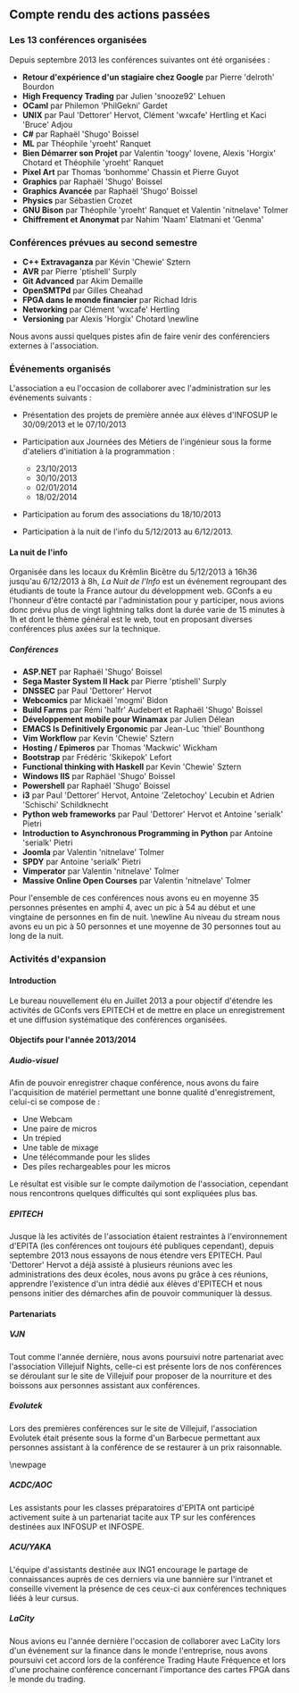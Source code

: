 ## Compte rendu des actions passées

### Les 13 conférences organisées

Depuis septembre 2013 les conférences suivantes ont été organisées :

* **Retour d'expérience d'un stagiaire chez Google** par Pierre 'delroth'
Bourdon
* **High Frequency Trading** par Julien 'snooze92' Lehuen
* **OCaml** par Philemon 'PhilGekni' Gardet
* **UNIX** par Paul 'Dettorer' Hervot, Clément 'wxcafe' Hertling et Kaci
'Bruce' Adjou
* **C#** par Raphaël 'Shugo' Boissel
* **ML** par Théophile 'yroeht' Ranquet
* **Bien Démarrer son Projet** par Valentin 'toogy' Iovene, Alexis 'Horgix'
Chotard et Théophile 'yroeht' Ranquet
* **Pixel Art** par Thomas 'bonhomme' Chassin et Pierre Guyot
* **Graphics** par Raphaël 'Shugo' Boissel
* **Graphics Avancée** par Raphaël  'Shugo' Boissel
* **Physics** par Sébastien Crozet
* **GNU Bison** par Théophile 'yroeht' Ranquet et Valentin 'nitnelave'
Tolmer
* **Chiffrement et Anonymat** par Nahim 'Naam' Elatmani et 'Genma'

### Conférences prévues au second semestre

* **C++ Extravaganza** par Kévin 'Chewie' Sztern
* **AVR** par Pierre 'ptishell' Surply
* **Git Advanced** par Akim Demaille
* **OpenSMTPd** par Gilles Cheahad
* **FPGA dans le monde financier** par Richad Idris
* **Networking** par Clément 'wxcafe' Hertling
* **Versioning** par Alexis 'Horgix' Chotard
\newline

Nous avons aussi quelques pistes afin de faire venir des conférenciers
externes à l'association.

### Événements organisés

L'association a eu l'occasion de collaborer avec
l'administration sur les événements suivants :

* Présentation des projets de première année aux élèves d'INFOSUP le
30/09/2013 et le 07/10/2013
* Participation aux Journées des Métiers de l'ingénieur sous la forme
d'ateliers d'initiation à la programmation :
    * 23/10/2013
    * 30/10/2013
    * 02/01/2014
    * 18/02/2014
* Participation au forum des associations du 18/10/2013

* Participation à la nuit de l'info du 5/12/2013 au 6/12/2013.

#### La nuit de l'info

Organisée dans les locaux du Krêmlin Bicêtre du 5/12/2013 à 16h36
jusqu'au 6/12/2013 à 8h, _La Nuit de l'Info_  est un événement
regroupant des étudiants de toute la France autour du développment web.
GConfs a eu l'honneur d'être contacté par l'administation pour y
participer, nous avions donc prévu plus de vingt lightning talks
dont la durée varie de 15 minutes à 1h et dont le thème général est le
web, tout en proposant diverses conférences plus axées sur la technique.

##### Conférences

* **ASP.NET** par Raphaël 'Shugo' Boissel
* **Sega Master System II Hack** par Pierre 'ptishell' Surply
* **DNSSEC** par Paul 'Dettorer' Hervot
* **Webcomics** par Mickaël 'mogmi' Bidon
* **Build Farms** par Rémi 'halfr' Audebert et Raphaël 'Shugo' Boissel
* **Développement mobile pour Winamax** par Julien Délean
* **EMACS Is Definitively Ergonomic** par Jean-Luc 'thiel' Bounthong
* **Vim Workflow** par Kevin 'Chewie' Sztern
* **Hosting / Epimeros** par Thomas 'Mackwic' Wickham
* **Bootstrap** par Frédéric 'Skikepok' Lefort
* **Functional thinking with Haskell** par Kevin 'Chewie' Sztern
* **Windows IIS** par Raphäel 'Shugo' Boissel
* **Powershell** par Raphaël 'Shugo' Boissel
* **i3** par Paul 'Dettorer' Hervot, Antoine 'Zeletochoy' Lecubin et Adrien
'Schischi' Schildknecht
* **Python web frameworks** par Paul 'Dettorer' Hervot et Antoine 'serialk'
Pietri
* **Introduction to Asynchronous Programming in Python** par Antoine
'serialk' Pietri
* **Joomla** par Valentin 'nitnelave' Tolmer
* **SPDY** par Antoine 'serialk' Pietri
* **Vimperator** par Valentin 'nitnelave' Tolmer
* **Massive Online Open Courses** par Valentin 'nitnelave' Tolmer

Pour l'ensemble de ces conférences nous avons eu en moyenne 35 personnes
présentes en amphi 4, avec un pic à 54 au début et une vingtaine de
personnes en fin de nuit. \newline
Au niveau du stream nous avons eu un pic à 50 personnes et une moyenne
de 30 personnes tout au long de la nuit. 

### Activités d'expansion

#### Introduction
Le bureau nouvellement élu en Juillet 2013 a pour objectif d'étendre les
activités de GConfs vers EPITECH et de mettre en place un enregistrement
et une diffusion systématique des conférences organisées.

#### Objectifs pour l'année 2013/2014

##### Audio-visuel

Afin de pouvoir enregistrer chaque conférence, nous avons du faire
l'acquisition de matériel permettant une bonne qualité d'enregistrement,
celui-ci se compose de :

* Une Webcam
* Une paire de micros
* Un trépied
* Une table de mixage
* Une télécommande pour les slides
* Des piles rechargeables pour les micros

Le résultat est visible sur le compte dailymotion de l'association,
cependant nous rencontrons quelques difficultés qui sont expliquées plus
bas.

##### EPITECH

Jusque là les activités de l'association étaient restraintes à
l'environnement d'EPITA (les conférences ont toujours été publiques
cependant), depuis septembre 2013 nous essayons de nous étendre vers
EPITECH.
Paul 'Dettorer' Hervot a déjà assisté à plusieurs réunions avec les
administrations des deux écoles, nous avons pu grâce à ces réunions,
apprendre l'existence d'un intra dédié aux élèves d'EPITECH et nous
pensons initier des démarches afin de pouvoir communiquer là dessus.

#### Partenariats

##### VJN

Tout comme l'année dernière, nous avons poursuivi notre partenariat avec
l'association Villejuif Nights, celle-ci est présente lors de nos
conférences se déroulant sur le site de Villejuif pour proposer de la
nourriture et des boissons aux personnes assistant aux conférences.

##### Evolutek

Lors des premières conférences sur le site de Villejuif, l'association
Evolutek était présente sous la forme d'un Barbecue permettant aux
personnes assistant à la conférence de se restaurer à un prix
raisonnable.

\newpage

##### ACDC/AOC

Les assistants pour les classes préparatoires d'EPITA ont participé
activement suite à un partenariat tacite aux TP sur les conférences
destinées aux INFOSUP et INFOSPE.

##### ACU/YAKA

L'équipe d'assistants destinée aux ING1 encourage le partage de
connaissances auprès de ces derniers via une bannière sur l'intranet et conseille
vivement la présence de ces ceux-ci aux conférences techniques liéés à
leur cursus.

##### LaCity

Nous avions eu l'année dernière l'occasion de collaborer avec LaCity
lors d'un événement sur la finance dans le monde l'entreprise, nous
avons poursuivi cet accord lors de la conférence Trading Haute Fréquence
et lors d'une prochaine conférence concernant l'importance des cartes
FPGA dans le monde du trading.
